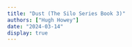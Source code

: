 ```yaml
---
title: "Dust (The Silo Series Book 3)"
authors: ["Hugh Howey"]
date: "2024-03-14"
display: true
---
```


<!-- Your comments or review here -->

